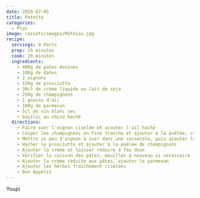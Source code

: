 ```yaml
---
date: 2020-07-05
title: Patotto
categories:
  - Plat
image: /assets/images/Mathias.jpg
recipe:
  servings: 4 Parts
  prep: 15 minutes
  cook: 20 minutes
  ingredients:
    - 400g de pates Avoines
    - 100g de dates
    - 2 oignons
    - 150g de prosciutto
    - 30cl de crème liquide ou lait de soja
    - 250g de champignons
    - 1 gousse d'ail
    - 100g de parmesan
    - 5cl de vin blanc sec
    - basilic ou shiso haché
  directions:
    - Faire suer l'oignon ciselée et ajouter l'ail haché
    - Couper les champignons en fine tranche et ajouter à la poêlée, couper les dates et ajouter les également
    - Mettre un peu d'oignon à suer dans une casserole, puis ajouter les pêtes, déglacer avec du vin blanc et mouiller à hauteur
    - Hacher le prosciutto et ajouter à la poêlée de champignons
    - Ajouter la crème et laisser réduire à feu doux
    - Vérifier la cuisson des pâtes, mouiller à nouveau si necessaire
    - Ajouter la crème réduite aux pâtes, ajouter le parmesan
    - Ajouter les herbes fraichement ciselées
    - Bon Appétit
---
```


Youpi

